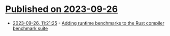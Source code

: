 # [Published on 2023-09-26](index.md)

* [2023-09-26, 11:21:25](https://lobste.rs/s/ae81yw/adding_runtime_benchmarks_rust_compiler) - [Adding runtime benchmarks to the Rust compiler benchmark suite](https://kobzol.github.io/rust/rustc/2023/09/23/rustc-runtime-benchmarks.html)
